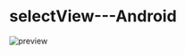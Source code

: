 # selectView---Android



![preview](https://user-images.githubusercontent.com/45425955/67775626-1b61be00-fa57-11e9-9751-aa1aab6955c6.gif)
